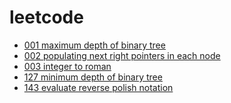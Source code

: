 # leetcode

- [001 maximum depth of binary tree](https://github.com/im-iron-man/leetcode/tree/master/001%20maximum%20depth%20of%20binary%20tree)
- [002 populating next right pointers in each node](https://github.com/im-iron-man/leetcode/tree/master/002%20populating%20next%20right%20pointers%20in%20each%20node)
- [003 integer to roman]()
- [127 minimum depth of binary tree](https://github.com/im-iron-man/leetcode/tree/master/127%20minimum%20depth%20of%20binary%20tree)
- [143 evaluate reverse polish notation](https://github.com/im-iron-man/leetcode/tree/master/143%20evaluate%20reverse%20polish%20notation)